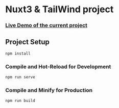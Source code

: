 # Nuxt3 & TailWind project

### [Live Demo of the current project](https://nuxt3-practice-course.netlify.app/)

## Project Setup

```sh
npm install
```

### Compile and Hot-Reload for Development

```sh
npm run serve
```

### Compile and Minify for Production

```sh
npm run build
```
